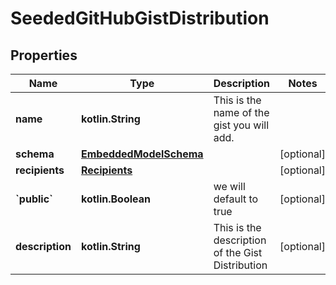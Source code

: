 
# SeededGitHubGistDistribution

## Properties
Name | Type | Description | Notes
------------ | ------------- | ------------- | -------------
**name** | **kotlin.String** | This is the name of the gist you will add. | 
**schema** | [**EmbeddedModelSchema**](EmbeddedModelSchema) |  |  [optional]
**recipients** | [**Recipients**](Recipients) |  |  [optional]
**&#x60;public&#x60;** | **kotlin.Boolean** | we will default to true |  [optional]
**description** | **kotlin.String** | This is the description of the Gist Distribution |  [optional]



